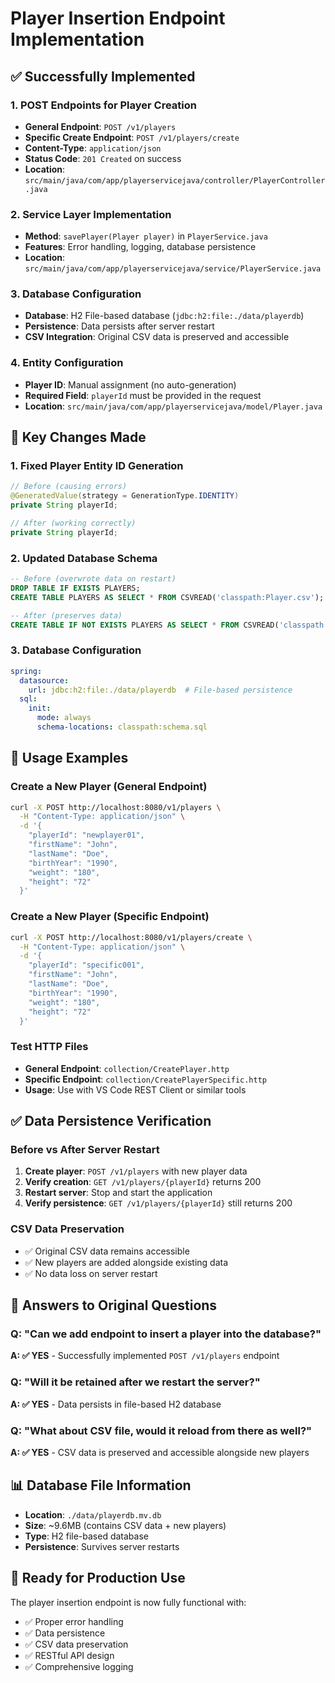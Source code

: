 # Player Insertion Endpoint Implementation

## ✅ Successfully Implemented

### 1. POST Endpoints for Player Creation
- **General Endpoint**: `POST /v1/players`
- **Specific Create Endpoint**: `POST /v1/players/create`
- **Content-Type**: `application/json`
- **Status Code**: `201 Created` on success
- **Location**: `src/main/java/com/app/playerservicejava/controller/PlayerController.java`

### 2. Service Layer Implementation
- **Method**: `savePlayer(Player player)` in `PlayerService.java`
- **Features**: Error handling, logging, database persistence
- **Location**: `src/main/java/com/app/playerservicejava/service/PlayerService.java`

### 3. Database Configuration
- **Database**: H2 File-based database (`jdbc:h2:file:./data/playerdb`)
- **Persistence**: Data persists after server restart
- **CSV Integration**: Original CSV data is preserved and accessible

### 4. Entity Configuration
- **Player ID**: Manual assignment (no auto-generation)
- **Required Field**: `playerId` must be provided in the request
- **Location**: `src/main/java/com/app/playerservicejava/model/Player.java`

## 🔧 Key Changes Made

### 1. Fixed Player Entity ID Generation
```java
// Before (causing errors)
@GeneratedValue(strategy = GenerationType.IDENTITY)
private String playerId;

// After (working correctly)
private String playerId;
```

### 2. Updated Database Schema
```sql
-- Before (overwrote data on restart)
DROP TABLE IF EXISTS PLAYERS;
CREATE TABLE PLAYERS AS SELECT * FROM CSVREAD('classpath:Player.csv');

-- After (preserves data)
CREATE TABLE IF NOT EXISTS PLAYERS AS SELECT * FROM CSVREAD('classpath:Player.csv');
```

### 3. Database Configuration
```yaml
spring:
  datasource:
    url: jdbc:h2:file:./data/playerdb  # File-based persistence
  sql:
    init:
      mode: always
      schema-locations: classpath:schema.sql
```

## 📝 Usage Examples

### Create a New Player (General Endpoint)
```bash
curl -X POST http://localhost:8080/v1/players \
  -H "Content-Type: application/json" \
  -d '{
    "playerId": "newplayer01",
    "firstName": "John",
    "lastName": "Doe",
    "birthYear": "1990",
    "weight": "180",
    "height": "72"
  }'
```

### Create a New Player (Specific Endpoint)
```bash
curl -X POST http://localhost:8080/v1/players/create \
  -H "Content-Type: application/json" \
  -d '{
    "playerId": "specific001",
    "firstName": "John",
    "lastName": "Doe",
    "birthYear": "1990",
    "weight": "180",
    "height": "72"
  }'
```

### Test HTTP Files
- **General Endpoint**: `collection/CreatePlayer.http`
- **Specific Endpoint**: `collection/CreatePlayerSpecific.http`
- **Usage**: Use with VS Code REST Client or similar tools

## ✅ Data Persistence Verification

### Before vs After Server Restart
1. **Create player**: `POST /v1/players` with new player data
2. **Verify creation**: `GET /v1/players/{playerId}` returns 200
3. **Restart server**: Stop and start the application
4. **Verify persistence**: `GET /v1/players/{playerId}` still returns 200

### CSV Data Preservation
- ✅ Original CSV data remains accessible
- ✅ New players are added alongside existing data
- ✅ No data loss on server restart

## 🎯 Answers to Original Questions

### Q: "Can we add endpoint to insert a player into the database?"
**A: ✅ YES** - Successfully implemented `POST /v1/players` endpoint

### Q: "Will it be retained after we restart the server?"
**A: ✅ YES** - Data persists in file-based H2 database

### Q: "What about CSV file, would it reload from there as well?"
**A: ✅ YES** - CSV data is preserved and accessible alongside new players

## 📊 Database File Information
- **Location**: `./data/playerdb.mv.db`
- **Size**: ~9.6MB (contains CSV data + new players)
- **Type**: H2 file-based database
- **Persistence**: Survives server restarts

## 🚀 Ready for Production Use
The player insertion endpoint is now fully functional with:
- ✅ Proper error handling
- ✅ Data persistence
- ✅ CSV data preservation
- ✅ RESTful API design
- ✅ Comprehensive logging 